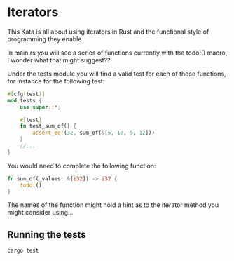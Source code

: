 # Iterators

This Kata is all about using iterators in Rust and the functional style of programming they enable.

In main.rs you will see a series of functions currently with the todo!() macro, I wonder what that might suggest??

Under the tests module you will find a valid test for each of these functions, for instance for the following test:

```rust
#[cfg(test)]
mod tests {
    use super::*;

    #[test]
    fn test_sum_of() {
        assert_eq!(32, sum_of(&[5, 10, 5, 12]))
    }
    //...
}
```

You would need to complete the following function:

```rust
fn sum_of(_values: &[i32]) -> i32 {
    todo!()
}
```

The names of the function might hold a hint as to the iterator method you might consider using...

## Running the tests

```bash
cargo test
```